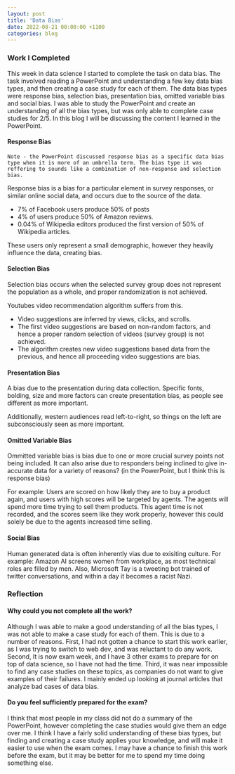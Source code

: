 ```yaml
---
layout: post
title: 'Data Bias'
date: 2022-08-21 00:00:00 +1100
categories: blog
---
```


<h3>Work I Completed</h3>

This week in data science I started to complete the task on data bias. The task involved reading a PowerPoint and understanding a few key data bias types, and then creating a case study for each of them. The data bias types were response bias, selection bias, presentation bias, omitted variable bias and social bias. I was able to study the PowerPoint and create an understanding of all the bias types, but was only able to complete case studies for 2/5. In this blog I will be discussing the content I learned in the PowerPoint.

<h4>Response Bias</h4>

    Note - the PowerPoint discussed response bias as a specific data bias type when it is more of an umbrella term. The bias type it was reffering to sounds like a combination of non-response and selection bias.

Response bias is a bias for a particular element in survey responses, or similar online social data, and occurs due to the source of the data.

* 7% of Facebook users produce 50% of posts
* 4% of users produce 50% of Amazon reviews.
* 0.04% of Wikipedia editors produced the first version of 50% of Wikipedia articles.

These users only represent a small demographic, however they heavily influence the data, creating bias.

<h4>Selection Bias</h4>

Selection bias occurs when the selected survey group does not represent the population as a whole, and proper randomization is not achieved.

Youtubes video recommendation algorithm suffers from this.

* Video suggestions are inferred by views, clicks, and scrolls.
* The first video suggestions are based on non-random factors, and hence a proper random selection of videos (survey group) is not achieved.
* The algorithm creates new video suggestions based data from the previous, and hence all proceeding video suggestions are bias.

<h4>Presentation Bias</h4>

A bias due to the presentation during data collection. Specific fonts, bolding, size and more factors can create presentation bias, as people see different as more important.

Additionally, western audiences read left-to-right, so things on the left are subconsciously seen as more important.

<h4>Omitted Variable Bias</h4>

Ommitted variable bias is bias due to one or more crucial survey points not being included. It can also arise due to responders being inclined to give in-accurate data for a variety of reasons? (in the PowerPoint, but I think this is response bias)

For example: Users are scored on how likely they are to buy a product again, and users with high scores will be targeted by agents. The agents will spend more time trying to sell them products. This agent time is not recorded, and the scores seem like they work properly, however this could solely be due to the agents increased time selling.

<h4>Social Bias</h4>

Human generated data is often inherently vias due to exisiting culture. For example: Amazon AI screens women from workplace, as most technical roles are filled by men. Also, Microsoft Tay is a tweeting bot trained of twitter conversations, and within a day it becomes a racist Nazi.

<h3>Reflection</h3>

<h4>Why could you not complete all the work?</h4>

Although I was able to make a good understanding of all the bias types, I was not able to make a case study for each of them. This is due to a number of reasons. First, I had not gotten a chance to start this work earlier, as I was trying to switch to web dev, and was reluctant to do any work. Second, It is now exam week, and I have 3 other exams to prepare for on top of data science, so I have not had the time. Third, it was near impossible to find any case studies on these topics, as companies do not want to give examples of their failures. I mainly ended up looking at journal articles that analyze bad cases of data bias.

<h4>Do you feel sufficiently prepared for the exam?</h4>

I think that most people in my class did not do a summary of the PowerPoint, however completing the case studies would give them an edge over me. I think I have a fairly solid understanding of these bias types, but finding and creating a case study applies your knowledge, and will make it easier to use when the exam comes. I may have a chance to finish this work before the exam, but it may be better for me to spend my time doing something else.